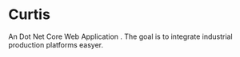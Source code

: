 # Curtis
An Dot Net Core Web Application .
The goal is to integrate industrial production platforms easyer. 

